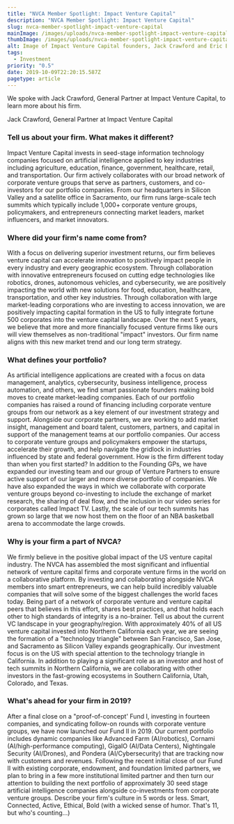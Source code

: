 ```yaml
---
title: "NVCA Member Spotlight: Impact Venture Capital"
description: "NVCA Member Spotlight: Impact Venture Capital"
slug: nvca-member-spotlight-impact-venture-capital
mainImage: /images/uploads/nvca-member-spotlight-impact-venture-capital-featured.jpg
thumbImage: /images/uploads/nvca-member-spotlight-impact-venture-capital-thumb.jpg
alt: Image of Impact Venture Capital founders, Jack Crawford and Eric Ball.
tags:
  - Investment
priority: "0.5"
date: 2019-10-09T22:20:15.587Z
pagetype: article
---
```

We spoke with Jack Crawford, General Partner at Impact Venture Capital, to learn more about his firm.

Jack Crawford, General Partner at Impact Venture Capital

### Tell us about your firm. What makes it different?

Impact Venture Capital invests in seed-stage information technology companies focused on artificial intelligence applied to key industries including agriculture, education, finance, government, healthcare, retail, and transportation. Our firm actively collaborates with our broad network of corporate venture groups that serve as partners, customers, and co-investors for our portfolio companies. From our headquarters in Silicon Valley and a satellite office in Sacramento, our firm runs large-scale tech summits which typically include 1,000+ corporate venture groups, policymakers, and entrepreneurs connecting market leaders, market influencers, and market innovators.

### Where did your firm's name come from?

With a focus on delivering superior investment returns, our firm believes venture capital can accelerate innovation to positively impact people in every industry and every geographic ecosystem. Through collaboration with innovative entrepreneurs focused on cutting edge technologies like robotics, drones, autonomous vehicles, and cybersecurity, we are positively impacting the world with new solutions for food, education, healthcare, transportation, and other key industries. Through collaboration with large market-leading corporations who are investing to access innovation, we are positively impacting capital formation in the US to fully integrate fortune 500 corporates into the venture capital landscape. Over the next 5 years, we believe that more and more financially focused venture firms like ours will view themselves as non-traditional "impact" investors. Our firm name aligns with this new market trend and our long term strategy.

### What defines your portfolio?

As artificial intelligence applications are created with a focus on data management, analytics, cybersecurity, business intelligence, process automation, and others, we find smart passionate founders making bold moves to create market-leading companies. Each of our portfolio companies has raised a round of financing including corporate venture groups from our network as a key element of our investment strategy and support. Alongside our corporate partners, we are working to add market insight, management and board talent, customers, partners, and capital in support of the management teams at our portfolio companies. Our access to corporate venture groups and policymakers empower the startups, accelerate their growth, and help navigate the gridlock in industries influenced by state and federal government.
How is the firm different today than when you first started?
In addition to the Founding GPs, we have expanded our investing team and our group of Venture Partners to ensure active support of our larger and more diverse portfolio of companies. We have also expanded the ways in which we collaborate with corporate venture groups beyond co-investing to include the exchange of market research, the sharing of deal flow, and the inclusion in our video series for corporates called Impact TV. Lastly, the scale of our tech summits has grown so large that we now host them on the floor of an NBA basketball arena to accommodate the large crowds.

### Why is your firm a part of NVCA?

We firmly believe in the positive global impact of the US venture capital industry. The NVCA has assembled the most significant and influential network of venture capital firms and corporate venture firms in the world on a collaborative platform. By investing and collaborating alongside NVCA members into smart entrepreneurs, we can help build incredibly valuable companies that will solve some of the biggest challenges the world faces today. Being part of a network of corporate venture and venture capital peers that believes in this effort, shares best practices, and that holds each other to high standards of integrity is a no-brainer.
Tell us about the current VC landscape in your geography/region.
With approximately 40% of all US venture capital invested into Northern California each year, we are seeing the formation of a "technology triangle" between San Francisco, San Jose, and Sacramento as Silicon Valley expands geographically. Our investment focus is on the US with special attention to the technology triangle in California. In addition to playing a significant role as an investor and host of tech summits in Northern California, we are collaborating with other investors in the fast-growing ecosystems in Southern California, Utah, Colorado, and Texas.

### What's ahead for your firm in 2019?

After a final close on a "proof-of-concept' Fund I, investing in fourteen companies, and syndicating follow-on rounds with corporate venture groups, we have now launched our Fund II in 2019. Our current portfolio includes dynamic companies like Advanced Farm (AI/robotics), Cornami (AI/high-performance computing), GigaIO (AI/Data Centers), Nightingale Security (AI/Drones), and Pondera (AI/Cybersecurity) that are tracking now with customers and revenues. Following the recent initial close of our Fund II with existing corporate, endowment, and foundation limited partners, we plan to bring in a few more institutional limited partner and then turn our attention to building the next portfolio of approximately 30 seed stage artificial intelligence companies alongside co-investments from corporate venture groups.
Describe your firm's culture in 5 words or less.
Smart, Connected, Active, Ethical, Bold (with a wicked sense of humor. That's 11, but who's counting...)